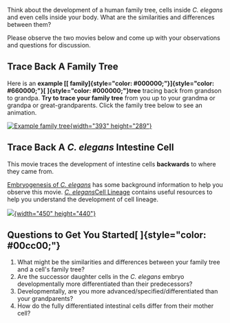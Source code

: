 Think about the development of a human family tree, cells inside *C.
elegans* and even cells inside your body. What are the similarities and
differences between them?

Please observe the two movies below and come up with your observations
and questions for discussion.

Trace Back A Family Tree
------------------------

Here is an **example [[
family]{style="color: #000000;"}]{style="color: #660000;"}[
]{style="color: #000000;"}tree** tracing back from grandson to grandpa.
**Try to trace your family tree** from you up to your grandma or grandpa
or great-grandparents. Click the family tree below to see an animation.

[![Example family tree](files/worm/FamilyTraceBack.png){width="393"
height="289"}](files/worm/FamilyTraceBack.swf "Family tree animation opens in new window")

Trace Back A *C. elegans* Intestine Cell
----------------------------------------

This movie traces the development of intestine cells **backwards** to
where they came from.

[Embryogenesis of *C. elegans*](embryogenesis-c-elegans) has some
background information to help you observe this movie. *[C.
elegans](c-elegans-cell-lineage)*[Cell Lineage](c-elegans-cell-lineage)
contains useful resources to help you understand the development of cell
lineage.

[![](files/worm/LineageTraceBack.jpg){width="450"
height="440"}](files/worm/LineageTraceBack.swf "Lineage animation opens in new window")

Questions to Get You Started[ ]{style="color: #00cc00;"}
--------------------------------------------------------

1.  What might be the similarities and differences between your family
    tree and a cell\'s family tree?
2.  Are the successor daughter cells in the *C. elegans* embryo
    developmentally more differentiated than their predecessors?
3.  Developmentally, are you more advanced/specified/differentiated than
    your grandparents?
4.  How do the fully differentiated intestinal cells differ from their
    mother cell?
